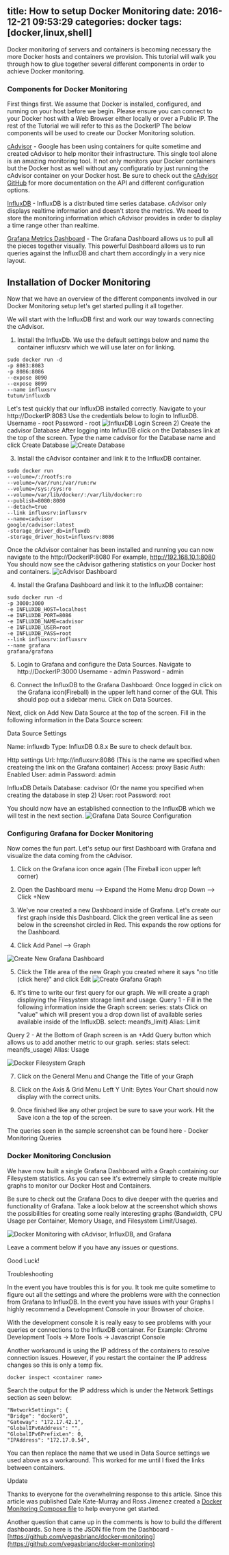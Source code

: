 title: How to setup Docker Monitoring
date: 2016-12-21 09:53:29
categories: docker
tags: [docker,linux,shell]
---
Docker monitoring of servers and containers is becoming necessary the more Docker hosts and containers we provision. This tutorial will walk you through how to glue together several different components in order to achieve Docker monitoring.

### Components for Docker Monitoring

First things first. We assume that Docker is installed, configured, and running on your host before we begin. Please ensure you can connect to your Docker host with a Web Browser either locally or over a Public IP. The rest of the Tutorial we will refer to this as the DockerIP The below components will be used to create our Docker Monitoring solution.

[cAdvisor](https://registry.hub.docker.com/u/google/cadvisor/) - Google has been using containers for quite sometime and created cAdvisor to help monitor their infrastructure. This single tool alone is an amazing monitoring tool. It not only monitors your Docker containers but the Docker host as well without any configuratio by just running the cAdvisor container on your Docker host. Be sure to check out the [cAdvisor GitHub](https://github.com/google/cadvisor) for more documentation on the API and different configuration options.
<!-- more -->
[InfluxDB](https://registry.hub.docker.com/u/tutum/influxdb/) - InfluxDB is a distributed time series database. cAdvisor only displays realtime information and doesn't store the metrics. We need to store the monitoring information which cAdvisor provides in order to display a time range other than realtime.

[Grafana Metrics Dashboard](https://registry.hub.docker.com/u/grafana/grafana/) - The Grafana Dashboard allows us to pull all the pieces together visually. This powerful Dashboard allows us to run queries against the InfluxDB and chart them accordingly in a very nice layout.

## Installation of Docker Monitoring

Now that we have an overview of the different components involved in our Docker Monitoring setup let's get started pulling it all together.

We will start with the InfluxDB first and work our way towards connecting the cAdvisor.

1) Install the InfluxDb. We use the default settings below and name the container influxsrv which we will use later on for linking. 
```shell
sudo docker run -d
-p 8083:8083
-p 8086:8086
--expose 8090
--expose 8099
--name influxsrv
tutum/influxdb
```
Let's test quickly that our InfluxDB installed correctly. Navigate to your http://DockerIP:8083 Use the credentials below to login to InfluxDB. 
Username - root 
Password - root 
![InfluxDB Login Screen](/docker/InfluxDB_login.png)
2) Create the cadvisor Database 
After logging into InfluxDB click on the Databases link at the top of the screen. Type the name cadvisor for the Database name and click Create Database 
![Create Database](/docker/CreateDB.png)

3) Install the cAdvisor container and link it to the InfluxDB container.
```shell
sudo docker run
--volume=/:/rootfs:ro
--volume=/var/run:/var/run:rw
--volume=/sys:/sys:ro
--volume=/var/lib/docker/:/var/lib/docker:ro
--publish=8080:8080
--detach=true
--link influxsrv:influxsrv
--name=cadvisor
google/cadvisor:latest
-storage_driver_db=influxdb
-storage_driver_host=influxsrv:8086
```
Once the cAdvisor container has been installed and running you can now navigate to the http://DockerIP:8080 For example, http://192.168.10.1:8080 You should now see the cAdvisor gathering statistics on your Docker host and containers. 
![cAdvisor Dashboard](/docker/cAdvisor_Dashboard.png)

4) Install the Grafana Dashboard and link it to the InfluxDB container: 
```shell
sudo docker run -d
-p 3000:3000
-e INFLUXDB_HOST=localhost
-e INFLUXDB_PORT=8086
-e INFLUXDB_NAME=cadvisor
-e INFLUXDB_USER=root
-e INFLUXDB_PASS=root
--link influxsrv:influxsrv
--name grafana
grafana/grafana
```

5) Login to Grafana and configure the Data Sources. 
Navigate to http://DockerIP:3000 
Username - admin 
Password - admin

6) Connect the InfluxDB to the Grafana Dashboard: 
Once logged in click on the Grafana icon(Fireball) in the upper left hand corner of the GUI. This should pop out a sidebar menu. Click on Data Sources.

Next, click on Add New Data Source at the top of the screen. 
Fill in the following information in the Data Source screen:

Data Source Settings

Name: influxdb 
Type: InfluxDB 0.8.x 
Be sure to check default box.

Http settings 
Url: http://influxsrv:8086 (This is the name we specified when createing the link on the Grafana container) 
Access: proxy 
Basic Auth: Enabled 
User: admin 
Password: admin

InfluxDB Details 
Database: cadvisor (Or the name you specified when creating the database in step 2) 
User: root 
Password: root

You should now have an established connection to the InfluxDB which we will test in the next section. 
![Grafana Data Source Configuration](/docker/Grafana_Config.png)

### Configuring Grafana for Docker Monitoring

Now comes the fun part. Let's setup our first Dashboard with Grafana and visualize the data coming from the cAdvisor.

1) Click on the Grafana icon once again (The Fireball icon upper left corner)

2) Open the Dashboard menu --> Expand the Home Menu drop Down --> Click +New

3) We've now created a new Dashboard inside of Grafana. Let's create our first graph inside this Dashboard. Click the green vertical line as seen below in the screenshot circled in Red. This expands the row options for the Dashboard.

4) Click Add Panel --> Graph

![Create New Grafana Dashboard](/docker/New_Dashboard.png)

5) Click the Title area of the new Graph you created where it says "no title (click here)" and click Edit 
![Create Grafana Graph](/docker/Create_Graph.jpg)

6) It's time to write our first query for our graph. We will create a graph displaying the Filesystem storage limit and usage. 
Query 1 - Fill in the following information inside the Graph screen: series: stats 
Click on "value" which will present you a drop down list of available series available inside of the InfluxDB. 
select: mean(fs_limit) 
Alias: Limit

Query 2 - At the Bottom of Graph screen is an +Add Query button which allows us to add another metric to our graph. series: stats 
select: mean(fs_usage) 
Alias: Usage

![Docker Filesystem Graph](/docker/filesystem_graph.png)

7) Click on the General Menu and Change the Title of your Graph

8) Click on the Axis & Grid Menu 
Left Y Unit: Bytes 
Your Chart should now display with the correct units.

9) Once finished like any other project be sure to save your work. Hit the Save icon a the top of the screen.

The queries seen in the sample screenshot can be found here - Docker Monitoring Queries

### Docker Monitoring Conclusion

We have now built a single Grafana Dashboard with a Graph containing our Filesystem statistics. As you can see it's extremely simple to create multiple graphs to monitor our Docker Host and Containers.

Be sure to check out the Grafana Docs to dive deeper with the queries and functionality of Grafana. Take a look below at the screenshot which shows the possibilities for creating some really interesting graphs (Bandwidth, CPU Usage per Container, Memory Usage, and Filesystem Limit/Usage).

![Docker Monitoring with cAdvisor, InfluxDB, and Grafana](/docker/Docker_Monitoring.png)

Leave a comment below if you have any issues or questions.

Good Luck!

Troubleshooting

In the event you have troubles this is for you. It took me quite sometime to figure out all the settings and where the problems were with the connection from Grafana to InfluxDB. In the event you have issues with your Graphs I highly recommend a Development Console in your Browser of choice.

With the development console it is really easy to see problems with your queries or connections to the InfluxDB container. For Example: Chrome Development Tools -> More Tools -> Javascript Console

Another workaround is using the IP address of the containers to resolve connection issues. However, if you restart the container the IP address changes so this is only a temp fix.
```shell
docker inspect <container name>
```

Search the output for the IP address which is under the Network Settings section as seen below: 
```shell
"NetworkSettings": {
"Bridge": "docker0",
"Gateway": "172.17.42.1",
"GlobalIPv6Address": "",
"GlobalIPv6PrefixLen": 0,
"IPAddress": "172.17.0.54",
```
You can then replace the name that we used in Data Source settings we used above as a workaround. This worked for me until I fixed the links between containers.

Update

Thanks to everyone for the overwhelming response to this article. Since this article was published Dale Kate-Murray and Ross Jimenez created a [Docker Monitoring Compose file](http://bit.ly/1LFek7L) to help everyone get started.

Another question that came up in the comments is how to build the different dashboards. So here is the JSON file from the Dashboard - [https://github.com/vegasbrianc/docker-monitoring](https://github.com/vegasbrianc/docker-monitoring)
